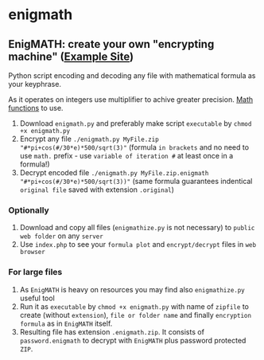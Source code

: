 # enigmath
## EnigMATH: create your own "encrypting machine" ([Example Site](https://zygtech.pl/enigmath/?formula=%23*pi%2Bcos%28%23%2F30*e%29*500%2Fsqrt%283%29))

Python script encoding and decoding any file with mathematical formula as your keyphrase.

As it operates on integers use multiplifier to achive greater precision. [Math functions](https://docs.python.org/3/library/math.html) to use.

1. Download `enigmath.py` and preferably make script `executable` by `chmod +x enigmath.py` 
2. Encrypt any file `./enigmath.py MyFile.zip "#*pi+cos(#/30*e)*500/sqrt(3)"` (formula `in brackets` and no need to use `math.` prefix - use `variable of iteration #` at least once in a formula!)
3. Decrypt encoded file `./enigmath.py MyFile.zip.enigmath "#*pi+cos(#/30*e)*500/sqrt(3))"` (same formula guarantees indentical `original file` saved with extension `.original`)

### Optionally

1. Download and copy all files (`enigmathize.py` is not necessary) to `public web folder` on any `server` 
2. Use `index.php` to see your `formula plot` and `encrypt/decrypt` files in `web browser`

### For large files

1. As `EnigMATH` is heavy on resources you may find also `enigmathize.py` useful tool
2. Run it as `executable` by `chmod +x enigmath.py` with name of `zipfile` to create (without `extension`), `file or folder name` and finally `encryption formula` as in `EnigMATH` itself.
3. Resulting file has extension `.enigmath.zip`. It consists of `password.enigmath` to decrypt with `EnigMATH` plus password protected `ZIP`.
